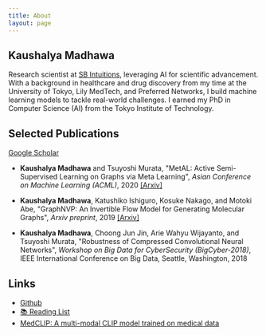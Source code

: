 ```yaml
---
title: About
layout: page
---
```

## Kaushalya Madhawa
<!-- ![Profile Image]({{ site.url }}/{{ site.picture }}) -->

Research scientist at [SB Intuitions](https://www.sbintuitions.co.jp/en/), leveraging AI for scientific advancement. With a background in healthcare and drug discovery from my time at the University of Tokyo, Lily MedTech, and Preferred Networks, I build machine learning models to tackle real-world challenges. I earned my PhD in Computer Science (AI) from the Tokyo Institute of Technology.


## Selected Publications
<p><a href="https://scholar.google.com/citations?user=5ZSfU5wAAAAJ&hl=en">Google Scholar</a></p>

* **Kaushalya Madhawa** and Tsuyoshi Murata, "MetAL: Active Semi-Supervised Learning on Graphs via Meta Learning", _Asian Conference on Machine Learning (ACML)_, 2020 [[Arxiv]](https://arxiv.org/abs/2007.11230)


* **Kaushalya Madhawa**, Katushiko Ishiguro, Kosuke Nakago, and Motoki Abe, "GraphNVP: An Invertible Flow Model for Generating Molecular Graphs", _Arxiv preprint_, 2019 [[Arxiv]](https://arxiv.org/abs/1905.11600)

* **Kaushalya Madhawa**, Choong Jun Jin, Arie Wahyu Wijayanto, and Tsuyoshi Murata, "Robustness of Compressed Convolutional Neural Networks", _Workshop on Big Data for CyberSecurity (BigCyber-2018)_, IEEE International Conference on Big Data, Seattle, Washington, 2018

## Links
<ul>
	<li><a href="https://github.com/Kaushalya/">Github</a></li>
	<li><a href="https://kaushalya-ml.notion.site/Reading-List-062ef4b2952748aaa3bb86deaf37278d">📚 Reading List</a></li>
	<li><a href="https://kaushalya.github.io/project_medclip ">MedCLIP: A multi-modal CLIP model trained on medical data</a></li>
</ul>

